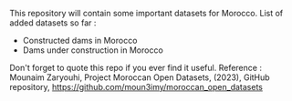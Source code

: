 This repository will contain some important datasets for Morocco.
List of added datasets so far : 
* Constructed dams in Morocco
* Dams under construction in Morocco

Don't forget to quote this repo if you ever find it useful.
Reference : Mounaim Zaryouhi, Project Moroccan Open Datasets, (2023), GitHub repository, https://github.com/moun3imy/moroccan_open_datasets